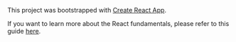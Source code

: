 This project was bootstrapped with [Create React App](https://github.com/facebookincubator/create-react-app).

If you want to learn more about the React fundamentals, please refer to this guide [here](https://github.com/reach/react-fundamentals-workshop/blob/master/3-state/README.md).
